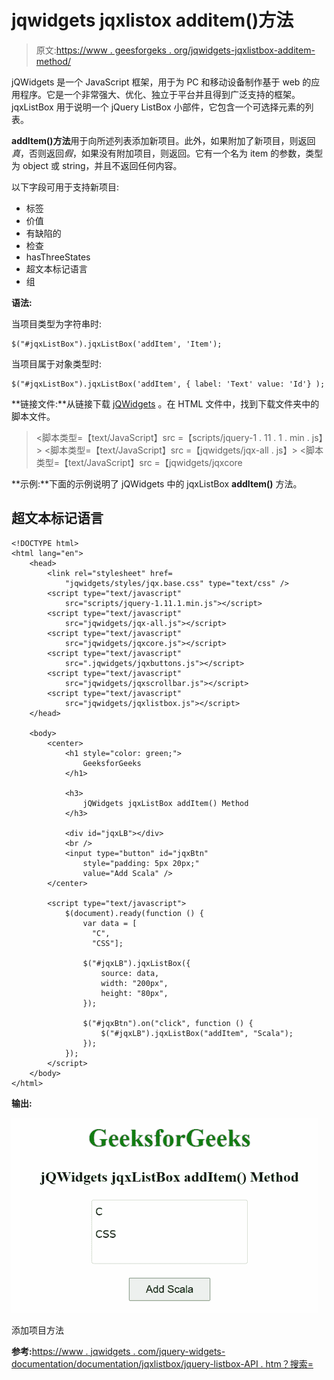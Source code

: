 # jqwidgets jqxlistox additem()方法

> 原文:[https://www . geesforgeks . org/jqwidgets-jqxlistbox-additem-method/](https://www.geeksforgeeks.org/jqwidgets-jqxlistbox-additem-method/)

jQWidgets 是一个 JavaScript 框架，用于为 PC 和移动设备制作基于 web 的应用程序。它是一个非常强大、优化、独立于平台并且得到广泛支持的框架。jqxListBox 用于说明一个 jQuery ListBox 小部件，它包含一个可选择元素的列表。

**addItem()方法**用于向所述列表添加新项目。此外，如果附加了新项目，则返回*真*，否则返回*假*，如果没有附加项目，则返回。它有一个名为 item 的参数，类型为 object 或 string，并且不返回任何内容。

以下字段可用于支持新项目:

*   标签
*   价值
*   有缺陷的
*   检查
*   hasThreeStates
*   超文本标记语言
*   组

**语法:**

当项目类型为字符串时:

```
$("#jqxListBox").jqxListBox('addItem', 'Item');  
```

当项目属于对象类型时:

```
$("#jqxListBox").jqxListBox('addItem', { label: 'Text' value: 'Id'} );  
```

**链接文件:**从链接下载 [jQWidgets](https://www.jqwidgets.com/download/) 。在 HTML 文件中，找到下载文件夹中的脚本文件。

> <link rel="”stylesheet”" href="”jqwidgets/styles/jqx.base.css”" type="”text/css”">
> <脚本类型=【text/JavaScript】src =【scripts/jquery-1 . 11 . 1 . min . js】></脚本>
> <脚本类型=【text/JavaScript】src =【jqwidgets/jqx-all . js】></脚本>
> <脚本类型=【text/JavaScript】src =【jqwidgets/jqxcore

**示例:**下面的示例说明了 jQWidgets 中的 jqxListBox **addItem()** 方法。

## 超文本标记语言

```
<!DOCTYPE html>
<html lang="en">
    <head>
        <link rel="stylesheet" href=
            "jqwidgets/styles/jqx.base.css" type="text/css" />
        <script type="text/javascript" 
            src="scripts/jquery-1.11.1.min.js"></script>
        <script type="text/javascript" 
            src="jqwidgets/jqx-all.js"></script>
        <script type="text/javascript" 
            src="jqwidgets/jqxcore.js"></script>
        <script type="text/javascript" 
            src=".jqwidgets/jqxbuttons.js"></script>
        <script type="text/javascript" 
            src="jqwidgets/jqxscrollbar.js"></script>
        <script type="text/javascript" 
            src="jqwidgets/jqxlistbox.js"></script>
    </head>

    <body>
        <center>
            <h1 style="color: green;">
                GeeksforGeeks
            </h1>

            <h3>
                jQWidgets jqxListBox addItem() Method
            </h3>

            <div id="jqxLB"></div>
            <br />
            <input type="button" id="jqxBtn" 
                style="padding: 5px 20px;" 
                value="Add Scala" />
        </center>

        <script type="text/javascript">
            $(document).ready(function () {
                var data = [
                  "C", 
                  "CSS"];

                $("#jqxLB").jqxListBox({
                    source: data,
                    width: "200px",
                    height: "80px",
                });

                $("#jqxBtn").on("click", function () {
                    $("#jqxLB").jqxListBox("addItem", "Scala");
                });
            });
        </script>
    </body>
</html>
```

**输出:**

![](img/ffe382ca1acaba3083cf7c35fd9c71ca.png)

添加项目方法

**参考:**[https://www . jqwidgets . com/jquery-widgets-documentation/documentation/jqxlistbox/jquery-listbox-API . htm？搜索=](https://www.jqwidgets.com/jquery-widgets-documentation/documentation/jqxlistbox/jquery-listbox-api.htm?search=)